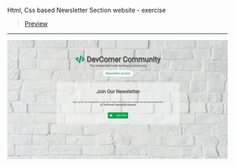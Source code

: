 Html, Css based Newsletter Section website - exercise
> [Preview](https://r4nd3l.github.io/NewsletterSection/)
---

![NewsletterSection](https://github.com/r4nd3l/NewsletterSection/blob/master/img/sample.gif)
